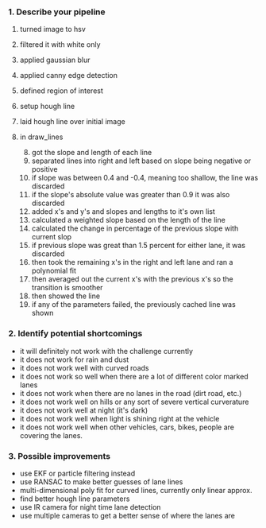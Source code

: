 ### 1. Describe your pipeline

1. turned image to hsv
2. filtered it with white only
3. applied gaussian blur
4. applied canny edge detection
5. defined region of interest
6. setup hough line
7. laid hough line over initial image
8. in draw_lines

    8. got the slope and length of each line
    9. separated lines into right and left based on slope being negative or positive
    10. if slope was between 0.4 and -0.4, meaning too shallow, the line was discarded
    11. if the slope's absolute value was greater than 0.9 it was also discarded
    12. added x's and y's and slopes and lengths to it's own list
    13. calculated a weighted slope based on the length of the line
    14. calculated the change in percentage of the previous slope with current slop
    15. if previous slope was great than 1.5 percent for either lane, it was discarded
    16. then took the remaining x's in the right and left lane and ran a polynomial fit
    17. then averaged out the current x's with the previous x's so the transition is smoother
    18. then showed the line
    19. if any of the parameters failed, the previously cached line was shown

### 2. Identify potential shortcomings

- it will definitely not work with the challenge currently
- it does not work for rain and dust
- it does not work well with curved roads
- it does not work so well when there are a lot of different color marked lanes
- it does not work when there are no lanes in the road (dirt road, etc.)
- it does not work well on hills or any sort of severe vertical curverature
- it does not work well at night (it's dark)
- it does not work well when light is shining right at the vehicle
- it does not work well when other vehicles, cars, bikes, people are covering the lanes.

### 3. Possible improvements

- use EKF or particle filtering instead
- use RANSAC to make better guesses of lane lines
- multi-dimensional poly fit for curved lines, currently only linear approx.
- find better hough line parameters
- use IR camera for night time lane detection
- use multiple cameras to get a better sense of where the lanes are
